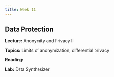 ```yaml
---
title: Week 11
---
```


## Data Protection

**Lecture:** Anonymity and Privacy II

<!-- * DS-GA 1017: [differential privacy slides](../../../assets/7_8_Privacy_1017.pdf) -->

**Topics:** Limits of anonymization, differential privacy

**Reading:**  <!-- [Data Protection](../../../assets/protection_reader_2023.pdf) -->

**Lab:** Data Synthesizer

<!-- * DS-UA 202: [Colab Notebook]() -->
<!-- * DS-GA 1017: [Colab Notebook](https://drive.google.com/file/d/19JZNI0MS08kjgI0O9ozmPmsyxd1R4jqi/view?usp=sharing) -->
